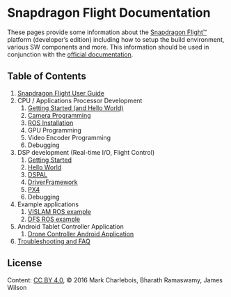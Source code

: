 # Snapdragon Flight Documentation

These pages provide some information about the [Snapdragon Flight™](https://developer.qualcomm.com/hardware/snapdragon-flight) platform (developer’s edition) including how to setup the build environment, various SW components and more. This information should be used in conjunction with the [official documentation](https://developer.qualcomm.com/hardware/snapdragon-flight).

## Table of Contents

1. [Snapdragon Flight User Guide](UserGuide.md)
1. CPU / Applications Processor Development
   1. [Getting Started (and Hello World)](AppsGettingStarted.md)
   1. [Camera Programming](CameraProg.md)
   1. [ROS Installation](SnapdragonROSInstallation.md)
   1. GPU Programming
   1. Video Encoder Programming
   1. Debugging
1. DSP development (Real-time I/O, Flight Control)
   1. [Getting Started](GettingStarted.md)
   1. [Hello World](HelloWorld.md)
   1. [DSPAL](DSPAL.md) 
   1. [DriverFramework](DriverFramework.md)
   1. [PX4](PX4.md)
   1. Debugging
1. Example applications
   1. [VISLAM ROS example](https://github.com/ATLFlight/ros-examples)
   1. [DFS ROS example](https://github.com/ATLFlight/dfs-ros-example)
1. Android Tablet Controller Application
   1. [Drone Controller Android Application](https://github.com/ATLFlight/drone-controller)
1. [Troubleshooting and FAQ](TroubleshootFAQ.md)

## License
Content: [CC BY 4.0](https://creativecommons.org/licenses/by/4.0/), &copy; 2016 Mark Charlebois, Bharath Ramaswamy, James Wilson
